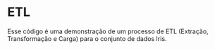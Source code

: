 # ETL
Esse código é uma demonstração de um processo de ETL (Extração, Transformação e Carga) para o conjunto de dados Iris.
